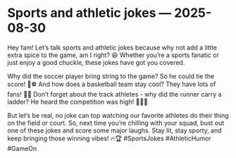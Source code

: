 # Sports and athletic jokes — 2025-08-30

Hey fam! Let’s talk sports and athletic jokes because why not add a little extra spice to the game, am I right? 😆 Whether you’re a sports fanatic or just enjoy a good chuckle, these jokes have got you covered. 

Why did the soccer player bring string to the game? So he could tie the score! 🥅⚽️ And how does a basketball team stay cool? They have lots of fans! 🏀😎 Don’t forget about the track athletes - why did the runner carry a ladder? He heard the competition was high! 🏃‍♂️💨

But let’s be real, no joke can top watching our favorite athletes do their thing on the field or court. So, next time you’re chilling with your squad, bust out one of these jokes and score some major laughs. Stay lit, stay sporty, and keep bringing those winning vibes! 🔥🏆 #SportsJokes #AthleticHumor #GameOn